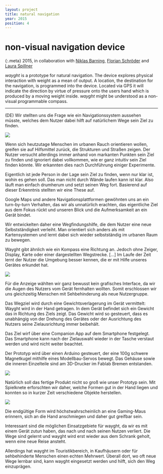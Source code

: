 ```yaml
---
layout: project
title: natural navigation
year: 2015
position: 4
---
```


# non-visual navigation device

{:.meta}
2015, in collaboration with [Niklas Barning](http://www.niklasbarning.de/), [Florian Schröder](http://www.florianschroder.com/) and [Laura Spillner](http://digitalmedia-bremen.de/student/laura-spillner/)

*wayght* is a prototype for natural navigation. The device explores physical interaction with weight as a mean of output. A location, the destination for the navigation, is programmed into the device. Located via GPS it will indicate the direction by virtue of pressure onto the users hand which is produced by a moving weight inside. *wayght* might be understood as a non-visual programmable compass.

---

(DE) Wir stellten uns die Frage wie ein Navigationssystem aussehen müsste, welches dem Nutzer dabei hilft auf natürlichem Wege sein Ziel zu finden.

![](/wayght-01.jpg)

Wenn sich heutzutage Menschen im urbanen Rauch orientieren wollen, greifen sie auf Hilfsmittel zurück, die Strukturen und Straßen zeigen. Der Nutzer versucht allerdings immer anhand von markanten Punkten sein Ziel zu finden und ignoriert dabei vollkommen, wie er ganz intuitiv sein Ziel finden könnte. Wir erkannten dies nach Durchführung einiger Experimente.

Eigentlich ist jede Person in der Lage sein Ziel zu finden, wenn nur klar ist, wohin es gehen soll. Das man nicht durch Wände laufen kann ist klar. Also läuft man einfach drumherum und setzt seinen Weg fort. Basierend auf dieser Erkenntnis stellten wir eine These auf.

Google Maps und andere Navigationsplattformen gewöhnten uns an ein turn-by-turn Verhalten, das wir als unnatürlich erachten, das eigentliche Ziel aus dem Fokus rückt und unseren Blick und die Aufmerksamkeit an ein Gerät bindet.

Wir entwickelten daher eine Wegfindungshilfe, die dem Nutzer eine neue Selbstständigkeit verleiht. Man orientiert sich anders als mit Kartensystemen und lernt dabei sich wieder selbstständig im urbanen Raum zu bewegen.

Wayght gibt ähnlich wie ein Kompass eine Richtung an. Jedoch ohne Zeiger, Display, Karte oder einer dargestellten Wegstrecke. […] Im Laufe der Zeit lernt der Nutzer die Umgebung besser kennen, die er mit Hilfe unseres Gerätes erkundet hat.

![](/wayght-02.jpg)

Für die Anzeige wählten wir ganz bewusst kein grafisches Interface, da wir die Augen des Nutzers vom Gerät fernhalten wollten. Somit erschlossen wir uns gleichzeitig Menschen mit Sehbehinderung als neue Nutzergruppe.

Das Wegziel wird durch eine Gewichtsverlagerung im Gerät vermittelt: Wayght wird in der Hand getragen. In dem Gerät befindet sich ein Gewicht das in Richtung des Ziels zeigt. Das Gewicht wird so gesteuert, dass es unabhängig von der Drehung des Gerätes oder der Ausrichtung des Nutzers seine Zielausrichtung immer beibehält.

Das Ziel wirf über eine Companion App auf dem Smartphone festgelegt. Das Smartphone kann nach der Zielauswahl wieder in der Tasche verstaut werden und wird nicht weiter beachtet.

Der Prototyp wird über einen Arduino gesteuert, der eine 100g schwere Magnetkugel mithilfe eines Modellbau-Servos bewegt. Das Gehäuse sowie die inneren Einzelteile sind am 3D-Drucker im Fablab Bremen entstanden.

![](/wayght-03.jpg)

Natürlich soll das fertige Produkt nicht so groß wie unser Prototyp sein. Mit Spielknete erforschten wir daher, welche Formen gut in der Hand liegen und konnten so in kurzer Zeit verschiedene Objekte herstellen.

![](/wayght-04.jpg)

Die endgültige Form wird höchstwahrscheinlich an eine Gaming-Maus erinnern, sich an die Hand anschmiegen und daher gut greifbar sein.

Interessant sind die möglichen Einsatzgebiete für wayght, da wir es mit einem Gerät zutun haben, das nach und nach seinen Nutzen verliert. Die Wege sind gelernt und wayght wird erst wieder aus dem Schrank geholt, wenn eine neue Reise ansteht.

Allerdings hat wayght im Touristikbereich, in Kaufhäusern oder für sehbehinderte Menschen einen echten Mehrwert. Überall dort, wo oft neue Wege lernbar sind, kann wayght eingesetzt werden und hilft, sich den Weg einzuprägen.
